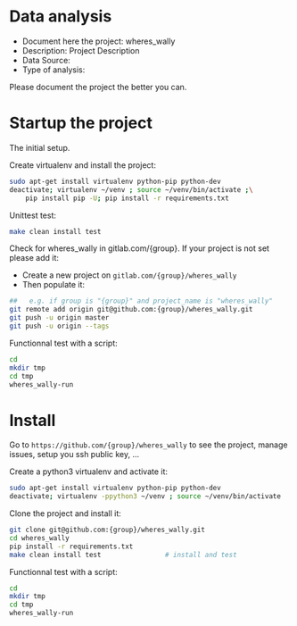 # Data analysis
- Document here the project: wheres_wally
- Description: Project Description
- Data Source:
- Type of analysis:

Please document the project the better you can.

# Startup the project

The initial setup.

Create virtualenv and install the project:
```bash
sudo apt-get install virtualenv python-pip python-dev
deactivate; virtualenv ~/venv ; source ~/venv/bin/activate ;\
    pip install pip -U; pip install -r requirements.txt
```

Unittest test:
```bash
make clean install test
```

Check for wheres_wally in gitlab.com/{group}.
If your project is not set please add it:

- Create a new project on `gitlab.com/{group}/wheres_wally`
- Then populate it:

```bash
##   e.g. if group is "{group}" and project_name is "wheres_wally"
git remote add origin git@github.com:{group}/wheres_wally.git
git push -u origin master
git push -u origin --tags
```

Functionnal test with a script:

```bash
cd
mkdir tmp
cd tmp
wheres_wally-run
```

# Install

Go to `https://github.com/{group}/wheres_wally` to see the project, manage issues,
setup you ssh public key, ...

Create a python3 virtualenv and activate it:

```bash
sudo apt-get install virtualenv python-pip python-dev
deactivate; virtualenv -ppython3 ~/venv ; source ~/venv/bin/activate
```

Clone the project and install it:

```bash
git clone git@github.com:{group}/wheres_wally.git
cd wheres_wally
pip install -r requirements.txt
make clean install test                # install and test
```
Functionnal test with a script:

```bash
cd
mkdir tmp
cd tmp
wheres_wally-run
```
